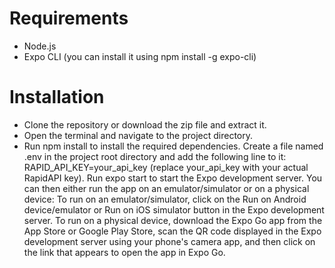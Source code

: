 
# Requirements
* Node.js
* Expo CLI (you can install it using npm install -g expo-cli)
# Installation
* Clone the repository or download the zip file and extract it.
* Open the terminal and navigate to the project directory.
* Run npm install to install the required dependencies.
Create a file named .env in the project root directory and add the following line to it: RAPID_API_KEY=your_api_key (replace your_api_key with your actual RapidAPI key).
Run expo start to start the Expo development server.
You can then either run the app on an emulator/simulator or on a physical device:
To run on an emulator/simulator, click on the Run on Android device/emulator or Run on iOS simulator button in the Expo development server.
To run on a physical device, download the Expo Go app from the App Store or Google Play Store, scan the QR code displayed in the Expo development server using your phone's camera app, and then click on the link that appears to open the app in Expo Go.
